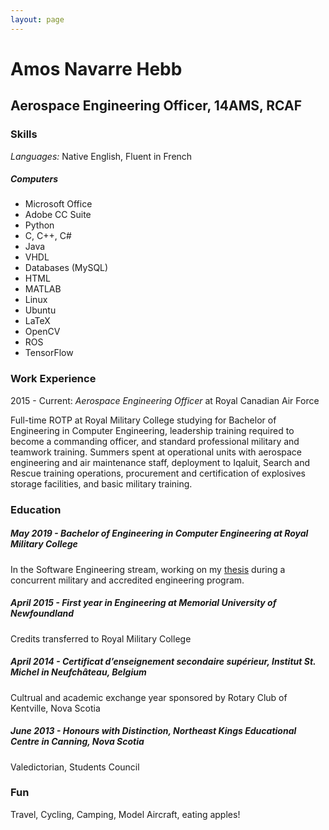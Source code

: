 ```yaml
---
layout: page
---
```


Amos Navarre Hebb
=================

Aerospace Engineering Officer, 14AMS, RCAF 
-------------------------------------------

### Skills

*Languages:* Native English, Fluent in French

##### Computers

* Microsoft Office
* Adobe CC Suite
* Python
* C, C++, C#
* Java
* VHDL
* Databases (MySQL)
* HTML
* MATLAB
* Linux
* Ubuntu
* LaTeX
* OpenCV
* ROS
* TensorFlow


### Work Experience

2015 - Current: *Aerospace Engineering Officer* at Royal Canadian Air Force

Full-time ROTP at Royal Military College studying for Bachelor of Engineering in Computer Engineering, leadership training required to become a commanding officer, and standard professional military and teamwork training. Summers spent at operational units with aerospace engineering and air maintenance staff, deployment to Iqaluit, Search and Rescue training operations, procurement and certification of explosives storage facilities, and basic military training.

### Education

##### May 2019 - *Bachelor of Engineering* in Computer Engineering at *Royal Military College* 

In the Software Engineering stream, working on my [thesis](https://www.amoshebb.com/coatimunde) during a concurrent military and accredited engineering program. 

##### April 2015 - First year in *Engineering* at *Memorial University of Newfoundland*

Credits transferred to Royal Military College

##### April 2014 - Certificat d’enseignement secondaire supérieur, *Institut St. Michel* in Neufchâteau, Belgium

Cultrual and academic exchange year sponsored by Rotary Club of Kentville, Nova Scotia

##### June 2013 - Honours with Distinction, *Northeast Kings Educational Centre* in Canning, Nova Scotia

Valedictorian, Students Council

### Fun

Travel, Cycling, Camping, Model Aircraft, eating apples!